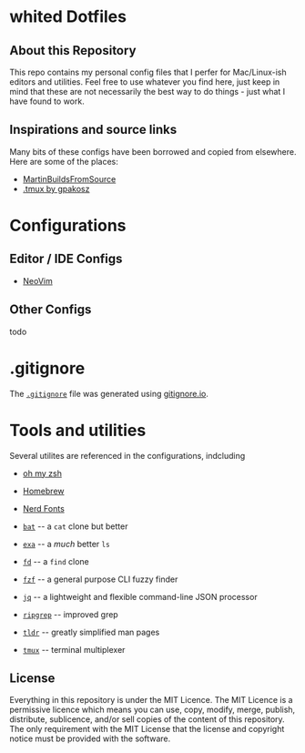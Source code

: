 # whited Dotfiles

## About this Repository

This repo contains my personal config files that I perfer for Mac/Linux-ish editors and utilities.
Feel free to use whatever you find here, just keep in mind that these are not necessarily the best way to do things - just what I have found to work.

## Inspirations and source links

Many bits of these configs have been borrowed and copied from elsewhere.  Here are some of the places:

- [MartinBuildsFromSource](https://gitlab.com/mbfs/dotfiles/-/tree/main/)
- [.tmux by gpakosz](https://github.com/gpakosz/.tmux)

# Configurations

## Editor / IDE Configs

- [NeoVim](.config/nvim)

## Other Configs

todo

# .gitignore

The [`.gitignore`](.gitignore) file was generated using [gitignore.io](http://gitignore.io).

# Tools and utilities

Several utilites are referenced in the configurations, indcluding

- [oh my zsh](https://ohmyz.sh/)
- [Homebrew](https://brew.sh/)
- [Nerd Fonts](https://www.nerdfonts.com/)

- [`bat`](https://github.com/sharkdp/bat) -- a `cat` clone but better
- [`exa`](https://the.exa.website/) -- a _much_ better `ls`
- [`fd`](https://github.com/sharkdp/fd) -- a `find` clone
- [`fzf`](https://github.com/junegunn/fzf) -- a general purpose CLI fuzzy finder
- [`jq`](https://github.com/stedolan/jq) -- a lightweight and flexible command-line JSON processor
- [`ripgrep`](https://github.com/BurntSushi/ripgrep) -- improved grep
- [`tldr`](https://github.com/tldr-pages/tldr) -- greatly simplified man pages
- [`tmux`](https://github.com/tmux/tmux) -- terminal multiplexer

## License

Everything in this repository is under the MIT Licence. The MIT Licence is a permissive licence which means you can use, copy, modify, merge, publish, distribute, sublicence, and/or sell copies of the content of this repository.
The only requirement with the MIT License that the license and copyright notice must be provided with the software.

